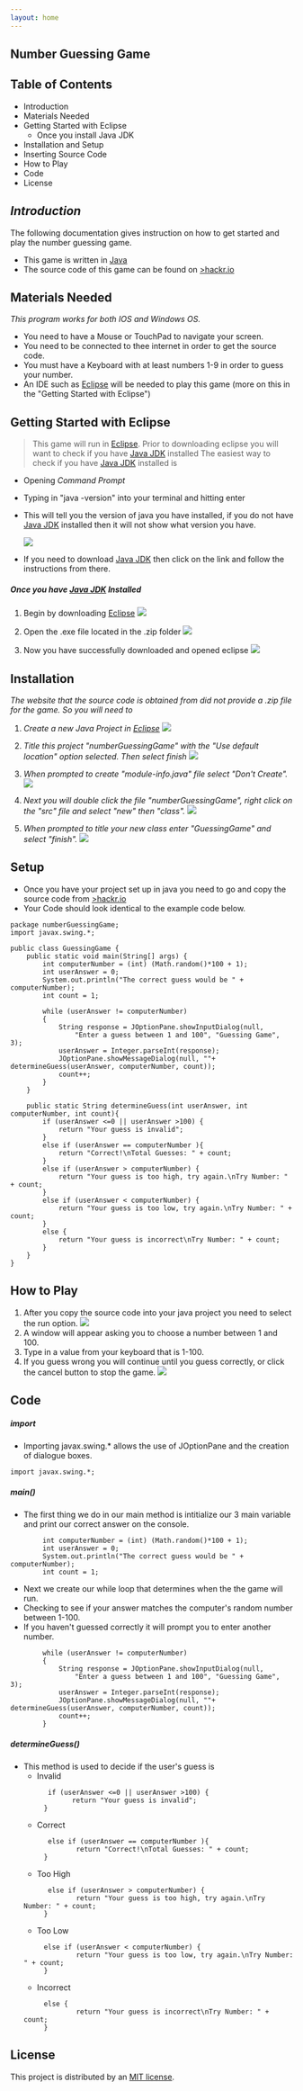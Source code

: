 ```yaml
---
layout: home
---
```

## Number Guessing Game 

## Table of Contents 
- Introduction
- Materials Needed
- Getting Started with Eclipse
    - Once you install Java JDK
- Installation and Setup
- Inserting Source Code
- How to Play
- Code
- License
## _Introduction_

The following documentation gives instruction on how to get started and play the number guessing game.
- This game is written in [Java](https://docs.oracle.com/javase/8/docs/technotes/guides/language/index.html)
- The source code of this game can be found on [>hackr.io](https://hackr.io/blog/java-projects)


## Materials Needed

_This program works for both IOS and Windows OS._
- You need to have a Mouse or TouchPad to navigate your screen.
- You need to be connected to thee internet in order to get the source code.
- You must have a Keyboard with at least numbers 1-9 in order to guess your number.
- An IDE such as [Eclipse](https://www.eclipse.org/downloads/packages/release/kepler/sr1/eclipse-ide-java-developers) will be needed to play this game (more on this in the "Getting Started with Eclipse")


## Getting Started with Eclipse

> This game will run in [Eclipse](https://www.eclipse.org/downloads/packages/release/kepler/sr1/eclipse-ide-java-developers).
> Prior to downloading eclipse you will want to check if you have [Java JDK](https://www.oracle.com/java/technologies/downloads/#jdk17-windows) installed
>The easiest way to check if you have [Java JDK](https://www.oracle.com/java/technologies/downloads/#jdk17-windows) installed is 
- Opening _Command Prompt_
- Typing in "java -version" into your terminal and hitting enter
- This will tell you the version of java you have installed, if you do not have [Java JDK](https://www.oracle.com/java/technologies/downloads/#jdk17-windows) installed then it will not show what version you have.

    ![](https://cdn.discordapp.com/attachments/833448220620488795/910998507958177792/command.png)
- If you need to download [Java JDK](https://www.oracle.com/java/technologies/downloads/#jdk17-windows) then click on the link and follow the instructions from there. 
##### Once you have [Java JDK](https://www.oracle.com/java/technologies/downloads/#jdk17-windows) Installed
1. Begin by downloading [Eclipse](https://www.eclipse.org/downloads/packages/release/kepler/sr1/eclipse-ide-java-developers) 
 ![](https://cdn.discordapp.com/attachments/833448220620488795/911003955184693308/Copy.png)
 
 2. Open the .exe file located in the .zip folder
 ![](https://cdn.discordapp.com/attachments/833448220620488795/911005173747421214/copy2.png)

3. Now you have successfully downloaded and opened eclipse
   ![](https://cdn.discordapp.com/attachments/833448220620488795/911005754268454913/unknown.png)

## Installation
_The website that the source code is obtained from did not provide a .zip file for the game. So you will need to_ 
1. _Create a new Java Project in [Eclipse](https://www.eclipse.org/downloads/packages/release/kepler/sr1/eclipse-ide-java-developers)_
  ![](https://cdn.discordapp.com/attachments/833448220620488795/911008882120355940/copy5.png)
2. _Title this project "numberGuessingGame" with the "Use default location" option selected. Then select finish_
   ![](https://cdn.discordapp.com/attachments/833448220620488795/911010486429044836/Copty23.png)
3. _When prompted to create "module-info.java" file select "Don't Create"._
   ![](https://cdn.discordapp.com/attachments/833448220620488795/911011276346511410/Ogga.png)


4. _Next you will double click the file "numberGuessingGame", right click on the "src" file and select "new" then "class"._
   ![](https://cdn.discordapp.com/attachments/833448220620488795/911013824449097738/Boodod.png)


4. _When prompted to title your new class enter "GuessingGame" and select "finish"._
    ![](https://cdn.discordapp.com/attachments/833448220620488795/911017768709664798/proked.png)




## Setup

- Once you have your project set up in java you need to go and copy the source code from [>hackr.io](https://hackr.io/blog/java-projects) 
- Your Code should look identical to the example code below.
```
package numberGuessingGame;
import javax.swing.*;
 
public class GuessingGame {
    public static void main(String[] args) {
        int computerNumber = (int) (Math.random()*100 + 1);
        int userAnswer = 0;
        System.out.println("The correct guess would be " + computerNumber);
        int count = 1;

        while (userAnswer != computerNumber)
        {
            String response = JOptionPane.showInputDialog(null,
                "Enter a guess between 1 and 100", "Guessing Game", 3);
            userAnswer = Integer.parseInt(response);
            JOptionPane.showMessageDialog(null, ""+ determineGuess(userAnswer, computerNumber, count));
            count++;
        }  
    }

    public static String determineGuess(int userAnswer, int computerNumber, int count){
        if (userAnswer <=0 || userAnswer >100) {
            return "Your guess is invalid";
        }
        else if (userAnswer == computerNumber ){
            return "Correct!\nTotal Guesses: " + count;
        }
        else if (userAnswer > computerNumber) {
            return "Your guess is too high, try again.\nTry Number: " + count;
        }
        else if (userAnswer < computerNumber) {
            return "Your guess is too low, try again.\nTry Number: " + count;
        }
        else {
            return "Your guess is incorrect\nTry Number: " + count;
        }
    }
}
```
## How to Play

1. After you copy the source code into your java project you need to select the run option.
![](https://cdn.discordapp.com/attachments/833448220620488795/911059659505401876/dondond.png)
2. A window will appear asking you to choose a number between 1 and 100. 
3. Type in a value from your keyboard that is 1-100. 
4. If you guess wrong you will continue until you guess correctly, or click the cancel button to stop the game. 
![](https://cdn.discordapp.com/attachments/833448220620488795/911060334788354128/unknown.png)

## Code
##### import

- Importing javax.swing.* allows the use of JOptionPane and the creation of dialogue boxes.
```
import javax.swing.*;
```
##### main()
- The first thing we do in our main method is intitialize our 3 main variable and print our correct answer on the console.
```
        int computerNumber = (int) (Math.random()*100 + 1);
        int userAnswer = 0;
        System.out.println("The correct guess would be " + computerNumber);
        int count = 1;
```
- Next we create our while loop that determines when the the game will run.
- Checking to see if your answer matches the computer's random number between 1-100. 
- If you haven't guessed correctly it will prompt you to enter another number.
```
        while (userAnswer != computerNumber)
        {
            String response = JOptionPane.showInputDialog(null,
                "Enter a guess between 1 and 100", "Guessing Game", 3);
            userAnswer = Integer.parseInt(response);
            JOptionPane.showMessageDialog(null, ""+ determineGuess(userAnswer, computerNumber, count));
            count++;
        }  
```
##### determineGuess()
- This method is used to decide if the user's guess is 
   - Invalid
   ```
         if (userAnswer <=0 || userAnswer >100) {
               return "Your guess is invalid";
        }
    ```
   - Correct
   ```
         else if (userAnswer == computerNumber ){
                return "Correct!\nTotal Guesses: " + count;
        }
    ```
   - Too High
   ```
         else if (userAnswer > computerNumber) {
                return "Your guess is too high, try again.\nTry Number: " + count;
        }
    ```
   - Too Low
   ```
        else if (userAnswer < computerNumber) {
                return "Your guess is too low, try again.\nTry Number: " + count;
        }
    ```
   - Incorrect
   ```
        else {
                return "Your guess is incorrect\nTry Number: " + count;
        }
    ```

## License

This project is distributed by an [MIT license](https://opensource.org/licenses/MIT).
